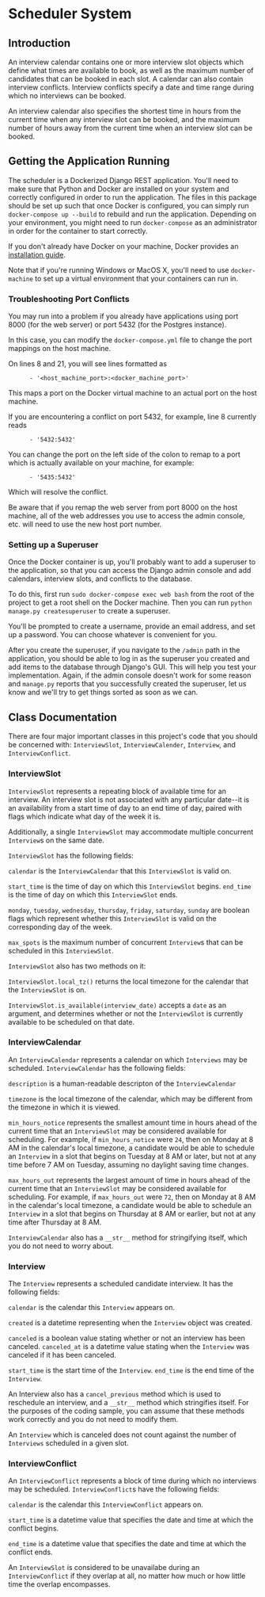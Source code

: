# Scheduler System

## Introduction

An interview calendar contains one or more interview slot objects which define what times are available to book,
as well as the maximum number of candidates that can be booked in each slot. A calendar can also contain interview
conflicts. Interview conflicts specify a date and time range during which no interviews can be booked.

An interview calendar also specifies the shortest time in hours from the current time when any interview slot can
be booked, and the maximum number of hours away from the current time when an interview slot can be booked.

## Getting the Application Running

The scheduler is a Dockerized Django REST application. You'll need to make sure that Python and Docker are installed on
your system and correctly configured in order to run the application. The files in this package should be set up
such that once Docker is configured, you can simply run `docker-compose up --build` to rebuild and run the
application. Depending on your environment, you might need to run `docker-compose` as an administrator in order for
the container to start correctly.

If you don't already have Docker on your machine, Docker provides an [installation guide](https://docs.docker.com/engine/installation/).

Note that if you're running Windows or MacOS X, you'll need to use `docker-machine` to set up a virtual environment
that your containers can run in.

### Troubleshooting Port Conflicts

You may run into a problem if you already have applications using port 8000 (for the web server) or port 5432 (for the Postgres instance).

In this case, you can modify the `docker-compose.yml` file to change the port mappings on the host machine.

On lines 8 and 21, you will see lines formatted as
```
      - '<host_machine_port>:<docker_machine_port>'
```

This maps a port on the Docker virtual machine to an actual port on the host machine.

If you are encountering a conflict on port 5432, for example, line 8 currently reads
```
      - '5432:5432'
```

You can change the port on the left side of the colon to remap to a port which is actually available on
your machine, for example:
```
      - '5435:5432'
```

Which will resolve the conflict.

Be aware that if you remap the web server from port 8000 on the host machine, all of the web addresses
you use to access the admin console, etc. will need to use the new host port number.


### Setting up a Superuser

Once the Docker container is up, you'll probably want to add a superuser to the application, so that you can access the
Django admin console and add calendars, interview slots, and conflicts to the database.

To do this, first run `sudo docker-compose exec web bash` from the root of the project to get a root shell on the Docker machine.
Then you can run `python manage.py createsuperuser` to create a superuser.

You'll be prompted to create a username, provide an email address, and set up a password. You can choose whatever is convenient for you.

After you create the superuser, if you navigate to the `/admin` path in the application, you should be able to log in as the superuser
you created and add items to the database through Django's GUI. This will help you test your implementation. Again, if the admin console
doesn't work for some reason and `manage.py` reports that you successfully created the superuser, let us know and we'll try to get things
sorted as soon as we can.


## Class Documentation

There are four major important classes in this project's code that you should be concerned with:
`InterviewSlot`, `InterviewCalender`, `Interview`, and `InterviewConflict`.

### InterviewSlot

`InterviewSlot` represents a repeating block of available time for an interview. An interview
slot is not associated with any particular date--it is an availability from a start time of day
to an end time of day, paired with flags which indicate what day of the week it is.

Additionally, a single `InterviewSlot` may accommodate multiple concurrent `Interview`s on the same
date.

`InterviewSlot` has the following fields:

`calendar` is the `InterviewCalendar` that this `InterviewSlot` is valid on.

`start_time` is the time of day on which this `InterviewSlot` begins.
`end_time` is the time of day on which this `InterviewSlot` ends.

`monday`, `tuesday`, `wednesday`, `thursday`, `friday`, `saturday`, `sunday` are boolean flags
which represent whether this `InterviewSlot` is valid on the corresponding day of the week.

`max_spots` is the maximum number of concurrent `Interview`s that can be scheduled in this
`InterviewSlot`.

`InterviewSlot` also has two methods on it:

`InterviewSlot.local_tz()` returns the local timezone for the calendar that the `InterviewSlot`
is on.

`InterviewSlot.is_available(interview_date)` accepts a `date` as an argument, and determines
whether or not the `InterviewSlot` is currently available to be scheduled on that date.

### InterviewCalendar

An `InterviewCalendar` represents a calendar on which `Interviews` may be scheduled.
`InterviewCalendar` has the following fields:

`description` is a human-readable descripton of the `InterviewCalendar`

`timezone` is the local timezone of the calendar, which may be different from the timezone in
which it is viewed.

`min_hours_notice` represents the smallest amount time in hours ahead of the current time
that an `InterviewSlot` may be considered available for scheduling. For example,
if `min_hours_notice` were `24`, then on Monday at 8 AM in the calendar's local timezone, a candidate
would be able to schedule an `Interview` in a slot that begins on Tuesday at 8 AM or later, but not
at any time before 7 AM on Tuesday, assuming no daylight saving time changes.

`max_hours_out` represents the largest amount of time in hours ahead of the current time
that an `InterviewSlot` may be considered available for scheduling. For example,
if `max_hours_out` were `72`, then on Monday at 8 AM in the calendar's local timezone, a candidate
would be able to schedule an `Interview` in a slot that begins on Thursday at 8 AM or earlier,
but not at any time after Thursday at 8 AM.

`InterviewCalendar` also has a `__str__` method for stringifying itself, which you do not need to
worry about.

### Interview

The `Interview` represents a scheduled candidate interview. It has the following fields:

`calendar` is the calendar this `Interview` appears on.

`created` is a datetime representing when the `Interview` object was created.

`canceled` is a boolean value stating whether or not an interview has been canceled.
`canceled_at` is a datetime value stating when the `Interview` was canceled if it has been canceled.

`start_time` is the start time of the `Interview`.
`end_time` is the end time of the `Interview`.

An Interview also has a `cancel_previous` method which is used to reschedule an interview, and a
`__str__` method which stringifies itself. For the purposes of the coding sample, you can assume that
these methods work correctly and you do not need to modify them.

An `Interview` which is canceled does not count against the number of `Interviews` scheduled
in a given slot.

### InterviewConflict

An `InterviewConflict` represents a block of time during which no interviews may be scheduled.
`InterviewConflict`s have the following fields:

`calendar` is the calendar this `InterviewConflict` appears on.

`start_time` is a datetime value that specifies the date and time at which the conflict begins.

`end_time` is a datetime value that specifies the date and time at which the conflict ends.

An `InterviewSlot` is considered to be unavailabe during an `InterviewConflict` if they overlap at
all, no matter how much or how little time the overlap encompasses.
